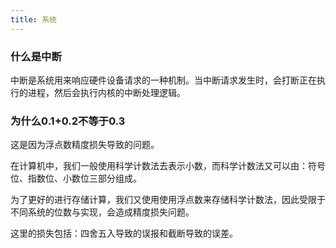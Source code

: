 ```yaml
---
title: 系统
---
```


### 什么是中断

中断是系统用来响应硬件设备请求的一种机制。当中断请求发生时，会打断正在执行的进程，然后会执行内核的中断处理逻辑。

### 为什么0.1+0.2不等于0.3

这是因为浮点数精度损失导致的问题。

在计算机中，我们一般使用科学计数法去表示小数，而科学计数法又可以由：符号位、指数位、小数位三部分组成。

为了更好的进行存储计算，我们又使用使用浮点数来存储科学计数法，因此受限于不同系统的位数与实现，会造成精度损失问题。

这里的损失包括：四舍五入导致的误报和截断导致的误差。
